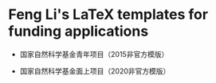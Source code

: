 Feng Li's LaTeX templates for funding applications
==================================================

- 国家自然科学基金青年项目（2015非官方模版）

- 国家自然科学基金面上项目（2020非官方模版）
